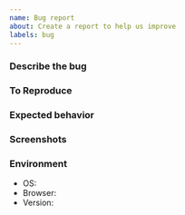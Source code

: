 ```yaml
---
name: Bug report
about: Create a report to help us improve
labels: bug
---
```


### Describe the bug

### To Reproduce

### Expected behavior

### Screenshots

### Environment
- OS:
- Browser:
- Version:


